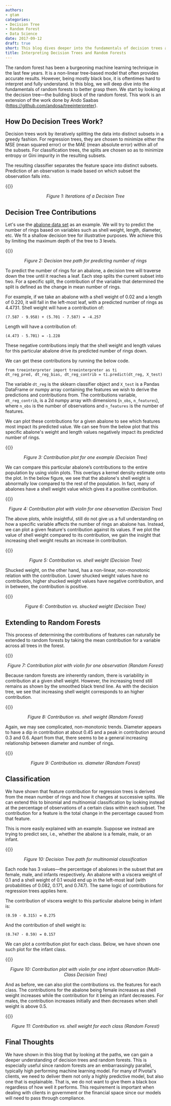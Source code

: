 ```yaml
---
authors:
- gtam
categories:
- Decision Tree
- Random Forest
- Data Science
date: 2017-09-12
draft: true
short: This blog dives deeper into the fundamentals of decision trees and random forests to better interpret them.
title: Interpreting Decision Trees and Random Forests
---
```


The random forest has been a burgeoning machine learning technique in the last few years. It is a non-linear tree-based model that often provides accurate results. However, being mostly black box, it is oftentimes hard to interpret and fully understand. In this blog, we will deep dive into the fundamentals of random forests to better grasp them. We start by looking at the decision tree—the building block of the random forest. This work is an extension of the work done by Ando Saabas (https://github.com/andosa/treeinterpreter).

## How Do Decision Trees Work?
Decision trees work by iteratively splitting the data into distinct subsets in a greedy fashion. For regression trees, they are chosen to minimize either the MSE (mean squared error) or the MAE (mean absolute error) within all of the subsets. For classification trees, the splits are chosen so as to minimize entropy or Gini impurity in the resulting subsets.

The resulting classifier separates the feature space into distinct subsets. Prediction of an observation is made based on which subset the observation falls into.

{{<responsive-figure src="/images/interpreting-decision-trees-and-random-forests/dt_iterations.png" class="center">}}
<center><em>Figure 1: Iterations of a Decision Tree</em></center>

## Decision Tree Contributions
Let's use the [abalone data set](https://archive.ics.uci.edu/ml/datasets/abalone) as an example. We will try to predict the number of rings based on variables such as shell weight, length, diameter, etc. We fit a shallow decision tree for illustrative purposes. We achieve this by limiting the maximum depth of the tree to 3 levels.

{{<responsive-figure src="/images/interpreting-decision-trees-and-random-forests/reg_dt_path.png" class="center">}}
<center><em>Figure 2: Decision tree path for predicting number of rings</em></center>

To predict the number of rings for an abalone, a decision tree will traverse down the tree until it reaches a leaf. Each step splits the current subset into two. For a specific split, the contribution of the variable that determined the split is defined as the change in mean number of rings.

For example, if we take an abalone with a shell weight of 0.02 and a length of 0.220, it will fall in the left-most leaf, with a predicted number of rings as 4.4731. Shell weight will have a contribution of:
```
(7.587 - 9.958) + (5.701 - 7.587) = -4.257
```
Length will have a contribution of:
```
(4.473 - 5.701) = -1.228
```
These negative contributions imply that the shell weight and length values for this particular abalone drive its predicted number of rings down.

We can get these contributions by running the below code. 

```
from treeinterpreter import treeinterpreter as ti
dt_reg_pred, dt_reg_bias, dt_reg_contrib = ti.predict(dt_reg, X_test)
```

The variable `dt_reg` is the sklearn classifier object and `X_test` is a Pandas DataFrame or numpy array containing the features we wish to derive the predictions and contributions from. The contributions variable, `dt_reg_contrib`, is a 2d numpy array with dimensions (`n_obs`, `n_features`), where `n_obs` is the number of observations and `n_features` is the number of features.

We can plot these contributions for a given abalone to see which features most impact its predicted value. We can see from the below plot that this specific abalone's weight and length values negatively impact its predicted number of rings.

{{<responsive-figure src="/images/interpreting-decision-trees-and-random-forests/contribution_plot_dt_reg.png" class="center">}}
<center><em>Figure 3: Contribution plot for one example (Decision Tree)</em></center>

We can compare this particular abalone’s contributions to the entire population by using violin plots. This overlays a kernel density estimate onto the plot. In the below figure, we see that the abalone's shell weight is abnormally low compared to the rest of the population. In fact, many of abalones have a shell weight value which gives it a positive contribution.

{{<responsive-figure src="/images/interpreting-decision-trees-and-random-forests/contribution_plot_violin_dt_reg.png" class="center">}}
<center><em>Figure 4: Contribution plot with violin for one observation (Decision Tree)</em></center>

The above plots, while insightful, still do not give us a full understanding on how a specific variable affects the number of rings an abalone has. Instead, we can plot a given feature's contribution against its values. If we plot the value of shell weight compared to its contribution, we gain the insight that increasing shell weight results an increase in contribution.

{{<responsive-figure src="/images/interpreting-decision-trees-and-random-forests/shell_weight_contribution_dt.png" class="center">}}
<center><em>Figure 5: Contribution vs. shell weight (Decision Tree)</em></center>

Shucked weight, on the other hand, has a non-linear, non-monotonic relation with the contribution. Lower shucked weight values have no contribution, higher shucked weight values have negative contribution, and in between, the contribution is positive.

{{<responsive-figure src="/images/interpreting-decision-trees-and-random-forests/shucked_weight_contribution_dt.png" class="center">}}
<center><em>Figure 6: Contribution vs. shucked weight (Decision Tree)</em></center>

## Extending to Random Forests
This process of determining the contributions of features can naturally be extended to random forests by taking the mean contribution for a variable across all trees in the forest.

{{<responsive-figure src="/images/interpreting-decision-trees-and-random-forests/contribution_plot_violin_rf.png" class="center">}}
<center><em>Figure 7: Contribution plot with violin for one observation (Random Forest)</em></center>

Because random forests are inherently random, there is variability in contribution at a given shell weight. However, the increasing trend still remains as shown by the smoothed black trend line. As with the decision tree, we see that increasing shell weight corresponds to an higher contribution.

{{<responsive-figure src="/images/interpreting-decision-trees-and-random-forests/shell_weight_contribution_rf.png" class="center">}}
<center><em>Figure 8: Contribution vs. shell weight (Random Forest)</em></center>

Again, we may see complicated, non-monotonic trends. Diameter appears to have a dip in contribution at about 0.45 and a peak in contribution around 0.3 and 0.6. Apart from that, there seems to be a general increasing relationship between diameter and number of rings.

{{<responsive-figure src="/images/interpreting-decision-trees-and-random-forests/diameter_contribution_rf.png" class="center">}}
<center><em>Figure 9: Contribution vs. diameter (Random Forest)</em></center>


## Classification
We have shown that feature contribution for regression trees is derived from the mean number of rings and how it changes at successive splits. We can extend this to binomial and multinomial classification by looking instead at the percentage of observations of a certain class within each subset. The contribution for a feature is the total change in the percentage caused from that feature.

This is more easily explained with an example. Suppose we instead are trying to predict sex, i.e., whether the abalone is a female, male, or an infant.

{{<responsive-figure src="/images/interpreting-decision-trees-and-random-forests/multi_clf_dt_path.png" class="center">}}
<center><em>Figure 10: Decision Tree path for multinomial classification</em></center>

Each node has 3 values—the percentage of abalones in the subset that are female, male, and infants respectively. An abalone with a viscera weight of 0.1 and a shell weight of 0.1 would end up in the left-most leaf (with probabilities of 0.082, 0.171, and 0.747). The same logic of contributions for regression trees applies here.

The contribution of viscera weight to this particular abalone being in infant is:
```
(0.59 - 0.315) = 0.275
```
And the contribution of shell weight is:
```
(0.747 - 0.59) = 0.157
```

We can plot a contribution plot for each class. Below, we have shown one such plot for the infant class.

{{<responsive-figure src="/images/interpreting-decision-trees-and-random-forests/contribution_plot_violin_multi_clf_dt.png" class="center">}}
<center><em>Figure 10: Contribution plot with violin for one infant observation (Multi-Class Decision Tree)</em></center>

And as before, we can also plot the contributions vs. the features for each class. The contributions for the abalone being female increases as shell weight increases while the contribution for it being an infant decreases. For males, the contribution increases initially and then decreases when shell weight is above 0.5.

{{<responsive-figure src="/images/interpreting-decision-trees-and-random-forests/shell_weight_contribution_by_sex_rf.png" class="center">}}
<center><em>Figure 11: Contribution vs. shell weight for each class (Random Forest)</em></center>

## Final Thoughts
We have shown in this blog that by looking at the paths, we can gain a deeper understanding of decision trees and random forests. This is especially useful since random forests are an embarrassingly parallel, typically high performing machine learning model. For many of Pivotal's clients, we need to deliver them not only a highly predictive model, but also one that is explainable. That is, we do not want to give them a black box regardless of how well it performs. This requirement is important when dealing with clients in government or the financial space since our models will need to pass through compliance.
